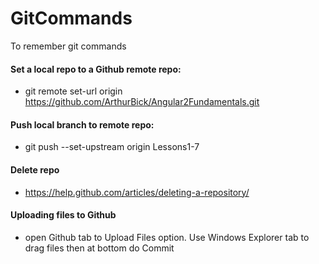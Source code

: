 # GitCommands
To remember git commands

#### Set a local repo to a Github remote repo:
- git remote set-url origin https://github.com/ArthurBick/Angular2Fundamentals.git

#### Push local branch to remote repo:
- git push --set-upstream origin Lessons1-7

#### Delete repo
- https://help.github.com/articles/deleting-a-repository/

#### Uploading files to Github
- open Github tab to Upload Files option.  Use Windows Explorer tab to drag files then at bottom do Commit
